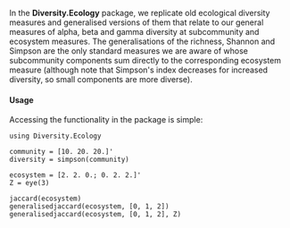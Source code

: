In the **Diversity.Ecology** package, we replicate old ecological
diversity measures and generalised versions of them that relate to our
general measures of alpha, beta and gamma diversity at subcommunity
and ecosystem measures. The generalisations of the richness, Shannon
and Simpson are the only standard measures we are aware of whose
subcommunity components sum directly to the corresponding ecosystem
measure (although note that Simpson's index decreases for increased
diversity, so small components are more diverse).

#### Usage

Accessing the functionality in the package is simple:

```julia_skip
using Diversity.Ecology

community = [10. 20. 20.]'
diversity = simpson(community)

ecosystem = [2. 2. 0.; 0. 2. 2.]'
Z = eye(3)

jaccard(ecosystem)
generalisedjaccard(ecosystem, [0, 1, 2])
generalisedjaccard(ecosystem, [0, 1, 2], Z)
```
